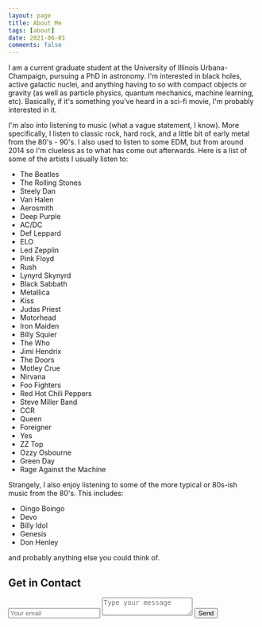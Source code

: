 ```yaml
---
layout: page
title: About Me
tags: [about]
date: 2021-06-01
comments: false
---
```

    
I am a current graduate student at the University of Illinois Urbana-Champaign, pursuing a PhD in astronomy. I'm interested in black holes, active galactic nuclei, and anything having to so with compact objects or gravity (as well as particle physics, quantum mechanics, machine learning, etc). Basically, if it's something you've heard in a sci-fi movie, I'm probably interested in it. 


I'm also into listening to music (what a vague statement, I know). More specifically, I listen to classic rock, hard rock, and a little bit of early metal from the 80's - 90's. I also used to listen to some EDM, but from around 2014 so I'm clueless as to what has come out afterwards. Here is a list of some of the artists I usually listen to:

* The Beatles
* The Rolling Stones
* Steely Dan
* Van Halen
* Aerosmith
* Deep Purple
* AC/DC
* Def Leppard
* ELO
* Led Zepplin
* Pink Floyd
* Rush
* Lynyrd Skynyrd
* Black Sabbath
* Metallica
* Kiss
* Judas Priest
* Motorhead
* Iron Maiden
* Billy Squier
* The Who
* Jimi Hendrix
* The Doors
* Motley Crue
* Nirvana
* Foo Fighters
* Red Hot Chili Peppers
* Steve Miller Band
* CCR
* Queen
* Foreigner
* Yes
* ZZ Top
* Ozzy Osbourne
* Green Day
* Rage Against the Machine

Strangely, I also enjoy listening to some of the more typical or 80s-ish music from the 80's. This includes:

* Oingo Boingo
* Devo
* Billy Idol
* Genesis
* Don Henley

and probably anything else you could think of.



<div id="contact">
        <h2>Get in Contact</h2>
        <div id="contact-form">
                <form action="https://formspree.io/f/mayaolyg" method="POST">
                <input type="hidden" name="_subject" value="Contact request from personal website" />
                <input type="email" name="_replyto" placeholder="Your email" required>
                <textarea name="message" placeholder="Type your message" required></textarea>
                <button type="submit">Send</button>
            </form>
        </div>
    </div>

